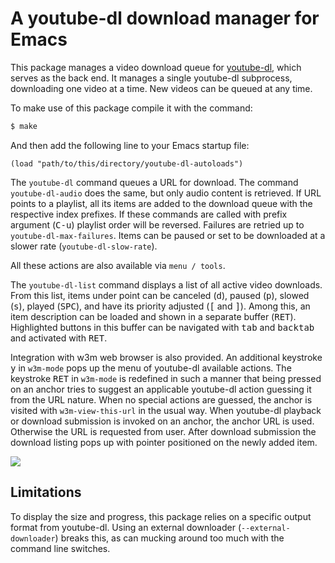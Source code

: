 # A youtube-dl download manager for Emacs

This package manages a video download queue for [youtube-dl][yt], which
serves as the back end. It manages a single youtube-dl subprocess,
downloading one video at a time. New videos can be queued at any time.

To make use of this package compile it with the command:

```bash
$ make
```

And then add the following line to your Emacs startup file:

```elisp
(load "path/to/this/directory/youtube-dl-autoloads")
```

The `youtube-dl` command queues a URL for download. The command
`youtube-dl-audio` does the same, but only audio content is
retrieved. If URL points to a playlist, all its items are added to the
download queue with the respective index prefixes. If these commands
are called with prefix argument (<kbd>C-u</kbd>) playlist order will
be reversed. Failures are retried up to
`youtube-dl-max-failures`. Items can be paused or set to be downloaded
at a slower rate (`youtube-dl-slow-rate`).

All these actions are also available via `menu / tools`.

The `youtube-dl-list` command displays a list of all active video
downloads. From this list, items under point can be canceled
(<kbd>d</kbd>), paused (<kbd>p</kbd>), slowed (<kbd>s</kbd>), played
(<kbd>SPC</kbd>), and have its priority adjusted
(<kbd>[</kbd> and <kbd>]</kbd>). Among this, an item description can
be loaded and shown in a separate buffer (<kbd>RET</kbd>). Highlighted
buttons in this buffer can be navigated with <kbd>tab</kbd> and
<kbd>backtab</kbd> and activated with <kbd>RET</kbd>.

Integration with w3m web browser is also provided. An additional
keystroke <kbd>y</kbd> in `w3m-mode` pops up the menu of youtube-dl
available actions. The keystroke <kbd>RET</kbd> in `w3m-mode` is
redefined in such a manner that being pressed on an anchor tries to
suggest an applicable youtube-dl action guessing it from the URL
nature. When no special actions are guessed, the anchor is visited
with `w3m-view-this-url` in the usual way. When youtube-dl playback or
download submission is invoked on an anchor, the anchor URL is
used. Otherwise the URL is requested from user. After download
submission the download listing pops up with pointer positioned on the
newly added item.

![](https://i.imgur.com/wDWNsMf.png)

## Limitations

To display the size and progress, this package relies on a specific
output format from youtube-dl. Using an external downloader
(`--external-downloader`) breaks this, as can mucking around too much
with the command line switches.

[yt]: https://rg3.github.io/youtube-dl/
